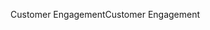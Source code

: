 <span data-ttu-id="c8f25-101">Customer Engagement</span><span class="sxs-lookup"><span data-stu-id="c8f25-101">Customer Engagement</span></span>